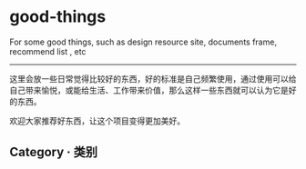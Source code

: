 # good-things
For some good things, such as design resource site, documents frame, recommend list , etc

---

这里会放一些日常觉得比较好的东西，好的标准是自己频繁使用，通过使用可以给自己带来愉悦，或能给生活、工作带来价值，那么这样一些东西就可以认为它是好的东西。


欢迎大家推荐好东西，让这个项目变得更加美好。

## Category · 类别

